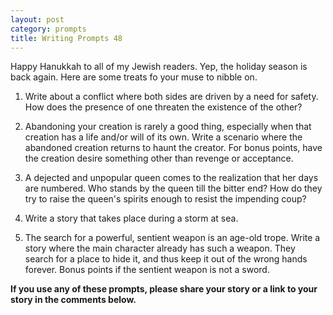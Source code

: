 ```yaml
---
layout: post
category: prompts
title: Writing Prompts 48
---
```


Happy Hanukkah to all of my Jewish readers. Yep, the holiday season is back again. Here are some treats fo your muse to nibble on.

<!--excerpt-->

1. Write about a conflict where both sides are driven by a need for safety. How does the presence of one threaten the existence of the other?

2. Abandoning your creation is rarely a good thing, especially when that creation has a life and/or will of its own. Write a scenario where the abandoned creation returns to haunt the creator. For bonus points, have the creation desire something other than revenge or acceptance.

3. A dejected and unpopular queen comes to the realization that her days are numbered. Who stands by the queen till the bitter end? How do they try to raise the queen's spirits enough to resist the impending coup?

4. Write a story that takes place during a storm at sea.

5. The search for a powerful, sentient weapon is an age-old trope. Write a story where the main character already has such a weapon. They search for a place to hide it, and thus keep it out of the wrong hands forever. Bonus points if the sentient weapon is not a sword.

**If you use any of these prompts, please share your story or a link to your story in the comments below.**
